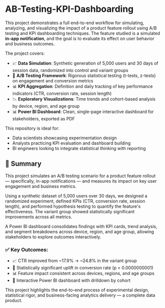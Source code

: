 # AB-Testing-KPI-Dashboarding

This project demonstrates a full end-to-end workflow for simulating, analyzing, and visualizing the impact of a product feature rollout using A/B testing and KPI dashboarding techniques. The feature studied is a simulated **in-app notification**, and the goal is to evaluate its effect on user behavior and business outcomes.

The project covers:

- 📈 **Data Simulation**: Synthetic generation of 5,000 users and 30 days of session data, randomized into control and variant groups
- 🧪 **A/B Testing Framework**: Rigorous statistical testing (t-tests, z-tests) on engagement and conversion metrics
- 📊 **KPI Aggregation**: Definition and daily tracking of key performance indicators (CTR, conversion rate, session length)
- 📉 **Exploratory Visualizations**: Time trends and cohort-based analysis by device, region, and age group
- 📊 **Power BI Dashboard**: Clean, single-page interactive dashboard for stakeholders, exported as PDF

This repository is ideal for:
- Data scientists showcasing experimentation design
- Analysts practicing KPI evaluation and dashboard building
- BI engineers looking to integrate statistical thinking with reporting

## 🧠 Summary

This project simulates an A/B testing scenario for a product feature rollout — specifically, in-app notifications — and measures its impact on key user engagement and business metrics. 

Using a synthetic dataset of 5,000 users over 30 days, we designed a randomized experiment, defined KPIs (CTR, conversion rate, session length), and performed hypothesis testing to quantify the feature's effectiveness. The variant group showed statistically significant improvements across all metrics.

A Power BI dashboard consolidates findings with KPI cards, trend analysis, and segment breakdowns across device, region, and age group, allowing stakeholders to explore outcomes interactively.

### ✅ Key Outcomes:
- 📈 CTR improved from ~17.9% → ~24.8% in the variant group
- 🧪 Statistically significant uplift in conversion rate (p < 0.0000000001)
- 📊 Feature impact consistent across devices, regions, and age groups
- 🧩 Interactive Power BI dashboard with drilldown by cohort

This project highlights the end-to-end process of experimental design, statistical rigor, and business-facing analytics delivery — a complete data product.

